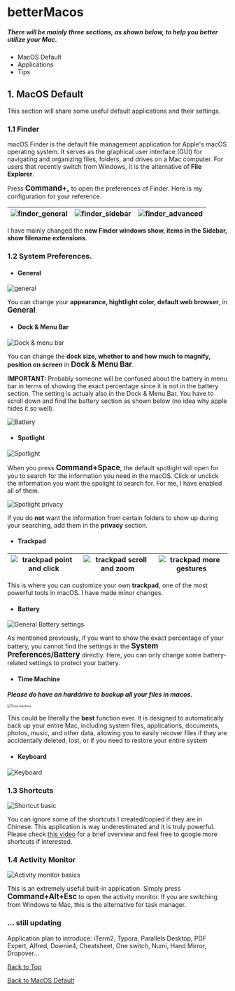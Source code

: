<a id="top"></a>

# betterMacos

##### There will be mainly three sections, as shown below, to help you better utilize your Mac.

- MacOS Default
- Applications
- Tips

## 1. MacOS Default <a id="macos_default"></a>

This section will share some useful default applications and their settings.

### 1.1 Finder

macOS Finder is the default file management application for Apple's macOS operating system. It serves as the graphical user interface (GUI) for navigating and organizing files, folders, and drives on a Mac computer. For users that recently switch from Windows, it is the alternative of **File Explorer**. 

Press **<span style="font-size: larger;">Command+,</span>** to open the preferences of Finder. Here is my configuration for your reference. 

| ![finder_general](./images/MacOS%20Default/1.1%20finder/finder_general.png) | ![finder_sidebar](./images/MacOS%20Default/1.1%20finder/finder_sidebar.png) | ![finder_advanced](./images/MacOS%20Default/1.1%20finder/finder_advanced.png) |
| ------------------------------------------------------------ | ------------------------------------------------------------ | ------------------------------------------------------------ |



I have mainly changed the **new Finder windows show, items in the Sidebar, show filename extensions**. 

### 1.2 System Preferences. 

- #### General

![general](./images/MacOS%20Default/1.2%20systemPreferences/general.png)

You can change your **appearance, hightlight color, default web browser**,  in **<span style="font-size: larger;">General</span>**. 

- #### Dock & Menu Bar

![Dock & menu bar](./images/MacOS%20Default/1.2%20systemPreferences/dock.png)

You can change the **dock size, whether to and how much to magnify, position on screen** in **<span style="font-size: larger;">Dock & Menu Bar</span>**. 

**IMPORTANT:** Probably someone will be confused about the battery in menu bar in terms of showing the exact percentage since it is not in the battery section. The setting is actualy also in the Dock & Menu Bar. You have to scroll down and find the battery section as shown below (no idea why apple hides it so well). 

![Battery](./images/MacOS%20Default/1.2%20systemPreferences/battery.png)



- #### Spotlight

![Spotlight](./images/MacOS%20Default/1.2%20systemPreferences/spotlight.png)

When you press **<span style="font-size: larger;">Command+Space</span>**, the default spotlight will open for you to search for the information you need in the macOS. Click or unclick the information you want the spolight to search for. For me, I have enabled all of them. 

![Spotlight privacy](./images/MacOS%20Default/1.2%20systemPreferences/spotlightprivacy.png)

If you do **not** want the information from certain folders to show up during your searching, add them in the **privacy** section. 

- #### Trackpad

| ![trackpad point and click](./images/MacOS%20Default/1.2%20systemPreferences/trackpadpoint.png) | ![trackpad scroll and zoom](./images/MacOS%20Default/1.2%20systemPreferences/trackpadzoom.png) | ![trackpad more gestures](./images/MacOS%20Default/1.2%20systemPreferences/trackpadmore.png) |
| ------------------------------------------------------------ | ------------------------------------------------------------ | ------------------------------------------------------------ |

This is where you can customize your own **trackpad**, one of the most powerful tools in macOS. I have made minor changes. 

- #### Battery

![General Battery settings](./images/MacOS%20Default/1.2%20systemPreferences/bigbattery.png)

As mentioned previously, if you want to show the exact percentage of your battery, you cannot find the settings in the **<span style="font-size: larger;">System Preferences/Battery</span>** directly. Here, you can only change some battery-related settings to protect your battery. 

- #### Time Machine

***Please do have an harddrive to backup all your files in macos.*** 

<img src="./images/MacOS Default/1.2 systemPreferences/timemachine.png" alt="Time machine" style="zoom:50%;" />

This could be literally the **best** function ever. It is designed to automatically back up your entire Mac, including system files, applications, documents, photos, music, and other data, allowing you to easily recover files if they are accidentally deleted, lost, or if you need to restore your entire system

- #### Keyboard

![Keyboard](./images/MacOS%20Default/1.2%20systemPreferences/keyboard.png)



### 1.3 Shortcuts

![Shortcut basic](./images/MacOS%20Default/1.3%20shortcuts/shortcut.png)

You can ignore some of the shortcuts I created/copied if they are in Chinese. This application is way underestimated and it is truly powerful. Please check [this video](https://www.youtube.com/watch?v=SNNuD-C3aX0) for a brief overview and feel free to google more shortcuts if interested.

### 1.4 Activity Monitor

![Activity monitor basics](./images/MacOS%20Default/1.4%20activityMonitor/default.png)

This is an extremely useful built-in application. Simply press **<span style="font-size: larger;">Command+Alt+Esc</span>** to open the activity monitor. If you are switching from Windows to Mac, this is the alternative for task manager. 


### ... still updating

Application plan to introduce: iTerm2, Typora, Parallels Desktop, PDF Expert, Alfred, Downie4, Cheatsheet, One switch, Numi, Hand Mirror, Dropover...

[Back to Top](#top)

[Back to MacOS Default](#macos_default)

